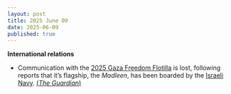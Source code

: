 ```yaml
---
layout: post
title: 2025 June 09
date: 2025-06-09
published: true
---
```



**International relations**

* Communication with the [2025 Gaza Freedom Flotilla](https://en.wikipedia.org/wiki/2025_Gaza_Freedom_Flotilla "2025 Gaza Freedom Flotilla") is lost, following reports that it’s flagship, the *Madleen*, has been boarded by the [Israeli Navy](https://en.wikipedia.org/wiki/Israeli_Navy "Israeli Navy"). [(*The Guardian*)](https://www.theguardian.com/world/live/2025/jun/09/live-israel-gaza-aid-ship-madleen-freedom-flotilla-coalition-greta-thunberg?filterKeyEvents=false&page=with%3Ablock-68462bda8f08d8006b374b1b#block-68462bda8f08d8006b374b1b)
